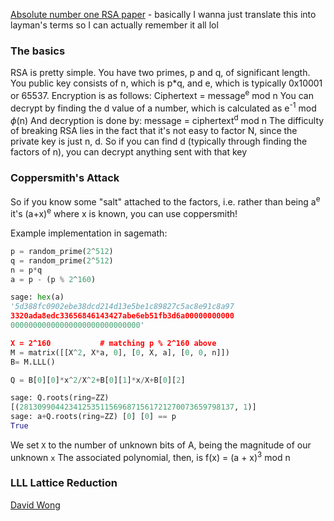 [Absolute number one RSA paper](https://crypto.stanford.edu/~dabo/papers/RSA-survey.pdf) - basically I wanna just translate this into layman's terms so I can actually remember it all lol

### The basics
RSA is pretty simple. You have two primes, p and q, of significant length. You public key consists of n, which is p\*q, and e, which is typically 0x10001 or 65537. Encryption is as follows:
	Ciphertext = message<sup>e</sup> mod n
You can decrypt by finding the d value of a number, which is calculated as
	e<sup>-1</sup> mod $\phi$(n)
And decryption is done by:
	message = ciphertext<sup>d</sup> mod n
The difficulty of breaking RSA lies in the fact that it's not easy to factor N, since the private key is just n, d. So if you can find d (typically through finding the factors of n), you can decrypt anything sent with that key
### Coppersmith's Attack
So if you know some "salt" attached to the factors, i.e. rather than being a<sup>e</sup> it's (a+x)<sup>e</sup> where x is known, you can use coppersmith!

Example implementation in sagemath:
```python
p = random_prime(2^512)
q = random_prime(2^512)
n = p*q
a = p - (p % 2^160)

sage: hex(a)
'5d388fc0902ebe38dcd214d13e5be1c89827c5ac8e91c8a97
3320ada8edc33656846143427abe6eb51fb3d6a00000000000
00000000000000000000000000000'

X = 2^160           # matching p % 2^160 above
M = matrix([[X^2, X*a, 0], [0, X, a], [0, 0, n]])
B= M.LLL()

Q = B[0][0]*x^2/X^2+B[0][1]*x/X+B[0][2]

sage: Q.roots(ring=ZZ)
[(281309904423412535115696871561721270073659798137, 1)]
sage: a+Q.roots(ring=ZZ) [0] [0] == p
True
```
We set `X` to the number of unknown bits of A, being the magnitude of our unknown `x`
The associated polynomial, then, is f(x) = (a + x)<sup>3</sup> mod n
### LLL Lattice Reduction
[David Wong](https://www.youtube.com/watch?v=3cicTG3zeVQ&ab_channel=DavidWong)

